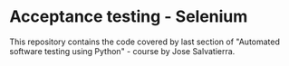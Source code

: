 # Acceptance testing - Selenium
This repository contains the code covered by last section of "Automated software testing using Python" - course by Jose Salvatierra.
